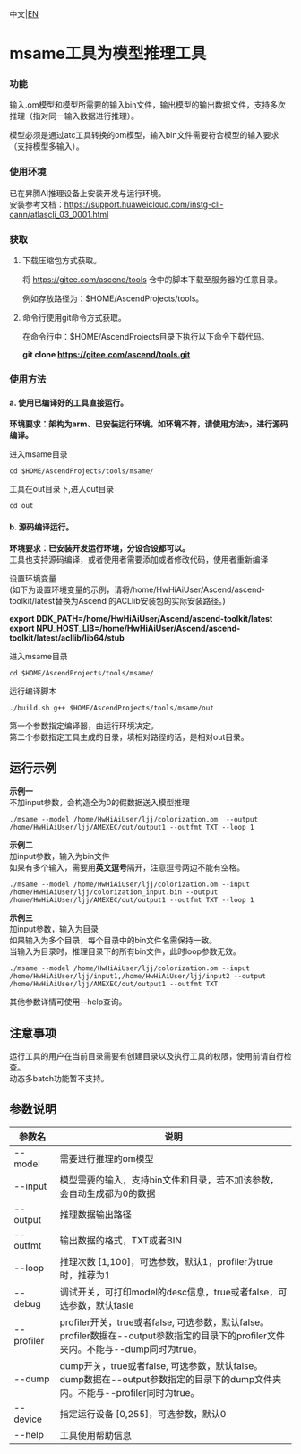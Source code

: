 中文|[EN](README_EN.md)

# msame工具为模型推理工具

### 功能
输入.om模型和模型所需要的输入bin文件，输出模型的输出数据文件，支持多次推理（指对同一输入数据进行推理）。

模型必须是通过atc工具转换的om模型，输入bin文件需要符合模型的输入要求（支持模型多输入）。

### 使用环境
已在昇腾AI推理设备上安装开发与运行环境。  
安装参考文档：https://support.huaweicloud.com/instg-cli-cann/atlascli_03_0001.html

### 获取
1. 下载压缩包方式获取。

   将 https://gitee.com/ascend/tools 仓中的脚本下载至服务器的任意目录。

   例如存放路径为：$HOME/AscendProjects/tools。

2. 命令行使用git命令方式获取。

   在命令行中：$HOME/AscendProjects目录下执行以下命令下载代码。

   **git clone https://gitee.com/ascend/tools.git**


### 使用方法
#### a. 使用已编译好的工具直接运行。   

 **环境要求：架构为arm、已安装运行环境。如环境不符，请使用方法b，进行源码编译。**  

进入msame目录
```
cd $HOME/AscendProjects/tools/msame/
```
工具在out目录下,进入out目录
```
cd out
```


#### b. 源码编译运行。
 **环境要求：已安装开发运行环境，分设合设都可以。**   
工具也支持源码编译，或者使用者需要添加或者修改代码，使用者重新编译  

设置环境变量  
(如下为设置环境变量的示例，请将/home/HwHiAiUser/Ascend/ascend-toolkit/latest替换为Ascend 的ACLlib安装包的实际安装路径。) 
 
**export DDK_PATH=/home/HwHiAiUser/Ascend/ascend-toolkit/latest**  
**export NPU_HOST_LIB=/home/HwHiAiUser/Ascend/ascend-toolkit/latest/acllib/lib64/stub**

进入msame目录
```
cd $HOME/AscendProjects/tools/msame/
```
运行编译脚本
```
./build.sh g++ $HOME/AscendProjects/tools/msame/out
```
第一个参数指定编译器，由运行环境决定。  
第二个参数指定工具生成的目录，填相对路径的话，是相对out目录。

## 运行示例
 **示例一**   
不加input参数，会构造全为0的假数据送入模型推理
```
./msame --model /home/HwHiAiUser/ljj/colorization.om  --output /home/HwHiAiUser/ljj/AMEXEC/out/output1 --outfmt TXT --loop 1
```
 **示例二**   
加input参数，输入为bin文件  
如果有多个输入，需要用**英文逗号**隔开，注意逗号两边不能有空格。
```
./msame --model /home/HwHiAiUser/ljj/colorization.om --input /home/HwHiAiUser/ljj/colorization_input.bin --output /home/HwHiAiUser/ljj/AMEXEC/out/output1 --outfmt TXT --loop 1
```
  

 **示例三**  
加input参数，输入为目录  
如果输入为多个目录，每个目录中的bin文件名需保持一致。  
当输入为目录时，推理目录下的所有bin文件，此时loop参数无效。

```
./msame --model /home/HwHiAiUser/ljj/colorization.om --input /home/HwHiAiUser/ljj/input1,/home/HwHiAiUser/ljj/input2 --output /home/HwHiAiUser/ljj/AMEXEC/out/output1 --outfmt TXT
```
  
其他参数详情可使用--help查询。


## 注意事项
运行工具的用户在当前目录需要有创建目录以及执行工具的权限，使用前请自行检查。  
动态多batch功能暂不支持。

## 参数说明

| 参数名   | 说明                            |
| -------- | ------------------------------- |
| --model  | 需要进行推理的om模型            |
| --input  | 模型需要的输入，支持bin文件和目录，若不加该参数，会自动生成都为0的数据                  |
| --output | 推理数据输出路径                |
| --outfmt | 输出数据的格式，TXT或者BIN      |
| --loop   | 推理次数 [1,100]，可选参数，默认1，profiler为true时，推荐为1 |
| --debug   | 调试开关，可打印model的desc信息，true或者false，可选参数，默认fasle |
| --profiler   | profiler开关，true或者false, 可选参数，默认false。<br>profiler数据在--output参数指定的目录下的profiler文件夹内。不能与--dump同时为true。 |  
| --dump   | dump开关，true或者false, 可选参数，默认false。<br>dump数据在--output参数指定的目录下的dump文件夹内。不能与--profiler同时为true。 |
| --device   | 指定运行设备 [0,255]，可选参数，默认0 |
| --help   | 工具使用帮助信息                  |